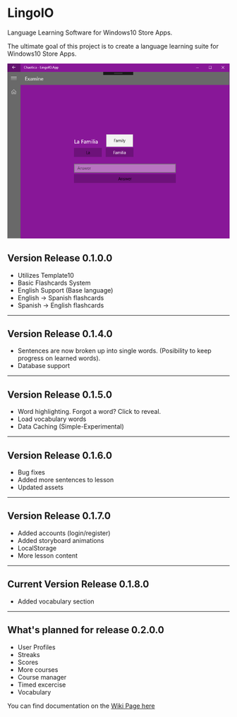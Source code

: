 # LingoIO
Language Learning Software for Windows10 Store Apps.

The ultimate goal of this project is to create a language learning suite for Windows10 Store Apps.

![Screenshot](https://github.com/ChaoticaDev/LingoIO/blob/master/ss/ex4.png)

## Version Release 0.1.0.0
- Utilizes Template10
- Basic Flashcards System
- English Support (Base language)
- English -> Spanish flashcards
- Spanish -> English flashcards

----
## Version Release 0.1.4.0
- Sentences are now broken up into single words. (Posibility to keep progress on learned words).
- Database support

----
## Version Release 0.1.5.0
- Word highlighting. Forgot a word? Click to reveal.
- Load vocabulary words
- Data Caching (Simple-Experimental)

----
## Version Release 0.1.6.0
- Bug fixes
- Added more sentences to lesson
- Updated assets

----
## Version Release 0.1.7.0
- Added accounts (login/register)
- Added storyboard animations
- LocalStorage
- More lesson content

----
## Current Version Release 0.1.8.0
- Added vocabulary section


----
## What's planned for release 0.2.0.0
- User Profiles
- Streaks
- Scores
- More courses
- Course manager
- Timed excercise
- Vocabulary

You can find documentation on the [Wiki Page here](https://github.com/ChaoticaDev/LingoIO/wiki)
